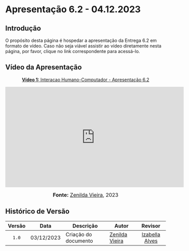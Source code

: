 # Apresentação 6.2 - 04.12.2023

## Introdução

O propósito desta página é hospedar a apresentação da Entrega 6.2 em formato de vídeo. Caso não seja viável assistir ao vídeo diretamente nesta página, por favor, clique no link correspondente para acessá-lo.

## Vídeo da Apresentação

<div align="center">

<p style="text-align: center"><a href="https://www.youtube.com/watch?v=7X5ug9GIApk" target="blanket"><b>Vídeo 1:</b> Interacao Humano-Computador - Apresentação 6.2</a></p>

<iframe width="560" height="315" src="https://www.youtube.com/embed/7X5ug9GIApk" title="Apresentação 6.2" frameborder="0" allow="accelerometer; autoplay; clipboard-write; encrypted-media; gyroscope; picture-in-picture" allowfullscreen></iframe>

<font size="3"><p style="text-align: center"><b>Fonte:</b> <a href="https://github.com/zenildavieira">Zenilda Vieira</a>, 2023</p></font>
</div>

## Histórico de Versão

|Versão|Data|Descrição|Autor|Revisor|
|:----:|----|---------|-----|:-------:|
|`1.0`|03/12/2023|Criação do documento|[Zenilda Vieira](https://github.com/zenildavieira)|[Izabella Alves](https://github.com/izabellaalves)|
